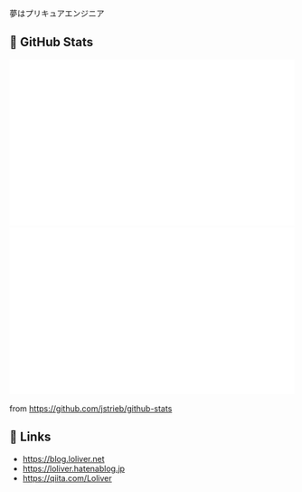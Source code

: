 夢はプリキュアエンジニア

## :cherry_blossom: GitHub Stats
[![Loliver1224's github stats](https://raw.githubusercontent.com/Loliver1224/github-stats/master/generated/overview.svg)](https://github.com/Loliver1224/github-stats)
[![Top Langs](https://raw.githubusercontent.com/Loliver1224/github-stats/master/generated/languages.svg)](https://github.com/Loliver1224/github-stats)

from https://github.com/jstrieb/github-stats

## :cherry_blossom: Links
* https://blog.loliver.net
* https://loliver.hatenablog.jp
* https://qiita.com/Loliver

<!--
**Loliver1224/Loliver1224** is a ✨ _special_ ✨ repository because its `README.md` (this file) appears on your GitHub profile.

Here are some ideas to get you started:

- 🔭 I’m currently working on ...
- 🌱 I’m currently learning ...
- 👯 I’m looking to collaborate on ...
- 🤔 I’m looking for help with ...
- 💬 Ask me about ...
- 📫 How to reach me: ...
- 😄 Pronouns: ...
- ⚡ Fun fact: ...
-->
